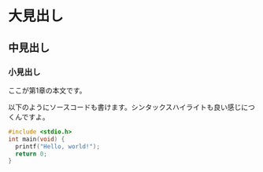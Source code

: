 # 大見出し
## 中見出し
### 小見出し

ここが第1章の本文です。

以下のようにソースコードも書けます。シンタックスハイライトも良い感じにつくんですよ。

```c
#include <stdio.h>
int main(void) {
  printf("Hello, world!");
  return 0;
}
```


